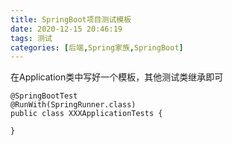 ```yaml
---
title: SpringBoot项目测试模板
date: 2020-12-15 20:46:19
tags: 测试
categories: [后端,Spring家族,SpringBoot]
---
```


在Application类中写好一个模板，其他测试类继承即可

<!--more-->

```
@SpringBootTest
@RunWith(SpringRunner.class)
public class XXXApplicationTests {

}
```